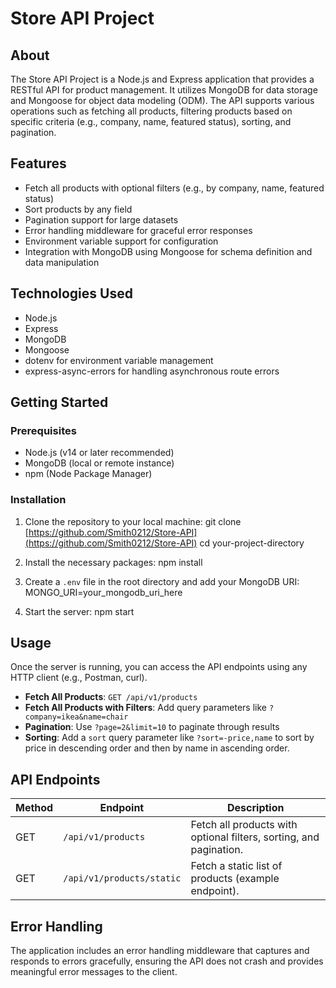 # Store API Project

## About

The Store API Project is a Node.js and Express application that provides a RESTful API for product management. It utilizes MongoDB for data storage and Mongoose for object data modeling (ODM). The API supports various operations such as fetching all products, filtering products based on specific criteria (e.g., company, name, featured status), sorting, and pagination.

## Features

- Fetch all products with optional filters (e.g., by company, name, featured status)
- Sort products by any field
- Pagination support for large datasets
- Error handling middleware for graceful error responses
- Environment variable support for configuration
- Integration with MongoDB using Mongoose for schema definition and data manipulation

## Technologies Used

- Node.js
- Express
- MongoDB
- Mongoose
- dotenv for environment variable management
- express-async-errors for handling asynchronous route errors

## Getting Started

### Prerequisites

- Node.js (v14 or later recommended)
- MongoDB (local or remote instance)
- npm (Node Package Manager)

### Installation

1. Clone the repository to your local machine:
git clone [https://github.com/Smith0212/Store-API](https://github.com/Smith0212/Store-API)
cd your-project-directory

2. Install the necessary packages:
npm install

3. Create a `.env` file in the root directory and add your MongoDB URI:
MONGO_URI=your_mongodb_uri_here

4. Start the server:
npm start



## Usage

Once the server is running, you can access the API endpoints using any HTTP client (e.g., Postman, curl).

- **Fetch All Products**: `GET /api/v1/products`
- **Fetch All Products with Filters**: Add query parameters like `?company=ikea&name=chair`
- **Pagination**: Use `?page=2&limit=10` to paginate through results
- **Sorting**: Add a `sort` query parameter like `?sort=-price,name` to sort by price in descending order and then by name in ascending order.

## API Endpoints

| Method | Endpoint           | Description                         |
| ------ | ------------------ | ----------------------------------- |
| GET    | `/api/v1/products` | Fetch all products with optional filters, sorting, and pagination. |
| GET    | `/api/v1/products/static` | Fetch a static list of products (example endpoint). |

## Error Handling

The application includes an error handling middleware that captures and responds to errors gracefully, ensuring the API does not crash and provides meaningful error messages to the client.
